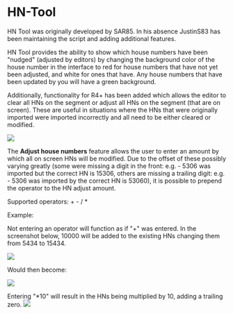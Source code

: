 # HN-Tool

HN Tool was originally developed by SAR85.  In his absence JustinS83 has been maintaining the script and adding additional features.

HN Tool provides the ability to show which house numbers have been "nudged" (adjusted by editors) by changing the background color of the house number in the interface to red for house numbers that have not yet been adjusted, and white for ones that have.  Any house numbers that have been updated by you will have a green background.

Additionally, functionality for R4+ has been added which allows the editor to clear all HNs on the segment or adjust all HNs on the segment (that are on screen).  These are useful in situations where the HNs that were originally imported were imported incorrectly and all need to be either cleared or modified.

![](https://imgur.com/phMij7c.png)

The **Adjust house numbers** feature allows the user to enter an amount by which all on screen HNs will be modified. Due to the offset of these possibly varying greatly (some were missing a digit in the front: e.g. - 5306 was imported but the correct HN is 15306, others are missing a trailing digit: e.g. - 5306 was imported by the correct HN is 53060), it is possible to prepend the operator to the HN adjust amount.  

Supported operators: + - / *

Example:

Not entering an operator will function as if "+" was entered.  In the screenshot below, 10000 will be added to the existing HNs changing them from 5434 to 15434.

![](https://imgur.com/dCcXMLQ.png)

Would then become:

![](https://imgur.com/TdH6T5G.png)

Entering "&ast;10" will result in the HNs being multiplied by 10, adding a trailing zero.
![](https://imgur.com/ZLYlRFv.png)

